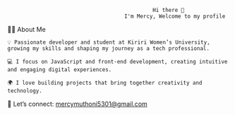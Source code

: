 
                                                
                                                
                                                
                                                
                                                  
                                                  Hi there 👋
                                         I'm Mercy, Welcome to my profile

👩‍💻 About Me

    💡 Passionate developer and student at Kiriri Women’s University, growing my skills and shaping my journey as a tech professional.

    💻 I focus on JavaScript and front-end development, creating intuitive and engaging digital experiences.

    🌍 I love building projects that bring together creativity and technology.

   📧 Let’s connect: mercymuthoni5301@gmail.com
